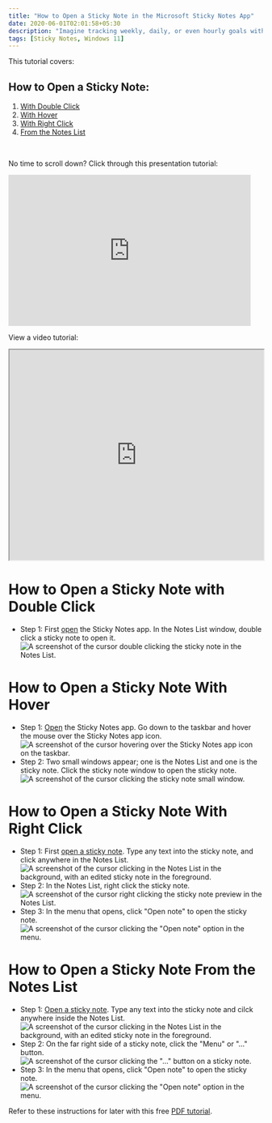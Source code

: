 ```yaml
---
title: "How to Open a Sticky Note in the Microsoft Sticky Notes App"
date: 2020-06-01T02:01:58+05:30
description: "Imagine tracking weekly, daily, or even hourly goals with the Sticky Notes app. That's a lot of sticky notes! In order to stay organized, open only the relevant notes. Read on to find out more. "
tags: [Sticky Notes, Windows 11]
---
```

This tutorial covers:

## How to Open a Sticky Note:
1. <a href="#1">With Double Click</a>
2. <a href="#2">With Hover</a>
3. <a href="#3">With Right Click</a>
4. <a href="#4">From the Notes List</a>

<br />
<p>No time to scroll down? Click through this presentation tutorial:</p>
<iframe src="https://docs.google.com/presentation/d/e/2PACX-1vSSQTI5vZpqpZGCxS-A4Vo0g9fsz8Vzm0kEX8pHCcnQLBs-AhPVXQUO5iiZZxvgG0EwFmUrReppExE-/embed?start=false&loop=false&delayms=3000" frameborder="0" width="480" height="299" allowfullscreen="true" mozallowfullscreen="true" webkitallowfullscreen="true"></iframe>

<br />

View a video tutorial:
<iframe class="BLOG_video_class" allowfullscreen="" youtube-src-id="fQ30gjzGnWk" width="100%" height="416" src="https://www.youtube.com/embed/fQ30gjzGnWk"></iframe>

<h1 id="1">How to Open a Sticky Note with Double Click</h1>

* Step 1: First [open](https://qhtutorials.github.io/posts/openstickynotes/) the Sticky Notes app. In the Notes List window, double click a sticky note to open it.<div class="stepimage">![A screenshot of the cursor double clicking the sticky note in the Notes List.](blogdblclickstickynote.png "Double click a sticky note in the Notes List")</div>


<h1 id="2">How to Open a Sticky Note With Hover</h1>

* Step 1: [Open](https://qhtutorials.github.io/posts/openstickynotes/) the Sticky Notes app. Go down to the taskbar and hover the mouse over the Sticky Notes app icon. <div class="stepimage">![A screenshot of the cursor hovering over the Sticky Notes app icon on the taskbar.](bloghoveroveropenedappedit.png "Hover over the Sticky Notes app icon")</div>
* Step 2: Two small windows appear; one is the Notes List and one is the sticky note. Click the sticky note window to open the sticky note. <div class="stepimage">![A screenshot of the cursor clicking the sticky note small window.](bloghoverstickynote.png "Click the sticky note small window ")</div>

<h1 id="3">How to Open a Sticky Note With Right Click</h1>

* Step 1: First [open a sticky note](#1). Type any text into the sticky note, and click anywhere in the Notes List. <div class="stepimage">![A screenshot of the cursor clicking in the Notes List in the background, with an edited sticky note in the foreground.](blogclickinnoteslistedit.png "Edit a sticky note and click the Notes List")</div>
* Step 2: In the Notes List, right click the sticky note. <div class="stepimage">![A screenshot of the cursor right clicking the sticky note preview in the Notes List.](rightclickstickynotebestedit.png "Right click the sticky note")</div>
* Step 3: In the menu that opens, click "Open note" to open the sticky note.<div class="stepimage">![A screenshot of the cursor clicking the "Open note" option in the menu.](blogrightclickopenanote.png "Click 'Open note' ")</div>

<h1 id="4">How to Open a Sticky Note From the Notes List</h1>

* Step 1: [Open a sticky note](#1). Type any text into the sticky note and cilck anywhere inside the Notes List.<div class="stepimage">![A screenshot of the cursor clicking in the Notes List in the background, with an edited sticky note in the foreground.](blogclickinnoteslistedit.png "Click in the Notes List")</div>
* Step 2: On the far right side of a sticky note, click the "Menu" or "..." button. <div class="stepimage">![A screenshot of the cursor clicking the "..." button on a sticky note.](blogclick3dotspreviewedit.png "Click the '...' button ")</div>
* Step 3: In the menu that opens, click "Open note" to open the sticky note. <div class="stepimage">![A screenshot of the cursor clicking the "Open note" option in the menu.](blogclick3dotsopennote.png "Click 'Open note' ")</div>

Refer to these instructions for later with this free [PDF tutorial](https://drive.google.com/file/d/1jCTxgXycW9Vlvw6Fp8hx-mKooqKqWbfS/view?usp=sharing).

<br />